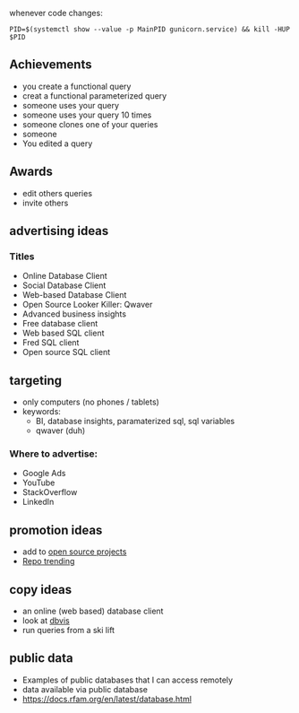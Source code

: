 whenever code changes:

`PID=$(systemctl show --value -p MainPID gunicorn.service) && kill -HUP $PID`

## Achievements
* you create a functional query
* creat a functional parameterized query
* someone uses your query
* someone uses your query 10 times
* someone clones one of your queries
* someone 
* You edited a query

## Awards
* edit others queries
* invite others

## advertising ideas
### Titles
* Online Database Client
* Social Database Client
* Web-based Database Client
* Open Source Looker Killer: Qwaver
* Advanced business insights
* Free database client
* Web based SQL client
* Fred SQL client
* Open source SQL client

## targeting
* only computers (no phones / tablets)
* keywords:
  * BI, database insights, paramaterized sql, sql variables
  * qwaver (duh)

### Where to advertise:
* Google Ads
* YouTube
* StackOverflow
* LinkedIn

## promotion ideas
* add to [open source projects](https://github.com/wsvincent/awesome-django)
* [Repo trending](https://www.freecodecamp.org/news/how-we-got-a-2-year-old-repo-trending-on-github-in-just-48-hours-12151039d78b/)


## copy ideas
* an online (web based) database client
* look at [dbvis](https://www.dbvis.com/)
* run queries from a ski lift

## public data
* Examples of public databases that I can access remotely
* data available via public database
* https://docs.rfam.org/en/latest/database.html